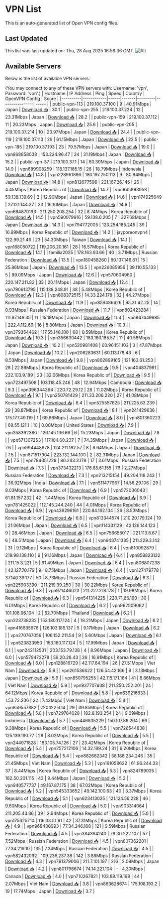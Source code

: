 # VPN List

This is an auto-generated list of Open VPN config files.

## Last Updated

This list was last updated on: Thu, 28 Aug 2025 16:58:36 GMT.
![Alt](https://repobeats.axiom.co/api/embed/186b98318ef1479477931607c1ad7d823f12451f.svg "Repobeats analytics image")

## Available Servers

Below is the list of available VPN servers:

(You may connect to any of these VPN servers with: Username: 'vpn', Password: 'vpn'.)
| Hostname | IP Address | Ping | Speed | Country | OpenVPN Config | Score |
|----------|------------|------|-------|---------|----------------| ----- |
| public-vpn-113 | 219.100.37.100 | 9 | 40.91Mbps | Japan | [Download 📥](./configs/server_0_JP.ovpn) | 30.1 |
| public-vpn-255 | 219.100.37.224 | 12 | 23.31Mbps | Japan | [Download 📥](./configs/server_1_JP.ovpn) | 28.2 |
| public-vpn-159 | 219.100.37.112 | 11 | 20.23Mbps | Japan | [Download 📥](./configs/server_2_JP.ovpn) | 25.6 |
| public-vpn-205 | 219.100.37.214 | 10 | 23.97Mbps | Japan | [Download 📥](./configs/server_3_JP.ovpn) | 24.4 |
| public-vpn-119 | 219.100.37.113 | 29 | 61.15Mbps | Japan | [Download 📥](./configs/server_4_JP.ovpn) | 22.5 |
| public-vpn-185 | 219.100.37.193 | 23 | 79.57Mbps | Japan | [Download 📥](./configs/server_5_JP.ovpn) | 19.0 |
| vpn868858038 | 153.224.96.47 | 24 | 31.19Mbps | Japan | [Download 📥](./configs/server_6_JP.ovpn) | 15.2 |
| public-vpn-37 | 219.100.37.1 | 14 | 60.39Mbps | Japan | [Download 📥](./configs/server_7_JP.ovpn) | 14.9 |
| vpn689908259 | 118.137.165.15 | 26 | 18.79Mbps | Indonesia | [Download 📥](./configs/server_8_ID.ovpn) | 14.8 |
| vpn228961896 | 180.197.250.113 | 9 | 80.94Mbps | Japan | [Download 📥](./configs/server_9_JP.ovpn) | 14.8 |
| vpn812677596 | 221.167.26.145 | 26 | 4.45Mbps | Korea Republic of | [Download 📥](./configs/server_10_KR.ovpn) | 14.7 |
| vpn945893058 | 59.138.139.69 | 2 | 12.90Mbps | Japan | [Download 📥](./configs/server_11_JP.ovpn) | 14.6 |
| vpn174925649 | 27.121.144.27 | 33 | 16.10Mbps | Japan | [Download 📥](./configs/server_12_JP.ovpn) | 14.6 |
| vpn684870193 | 211.250.208.254 | 32 | 8.74Mbps | Korea Republic of | [Download 📥](./configs/server_13_KR.ovpn) | 14.5 |
| vpn590079916 | 59.138.6.205 | 7 | 327.68Mbps | Japan | [Download 📥](./configs/server_14_JP.ovpn) | 14.3 |
| vpn794772005 | 123.254.185.245 | 39 | 16.99Mbps | Korea Republic of | [Download 📥](./configs/server_15_KR.ovpn) | 14.2 |
| jayporeonvpn4 | 122.99.21.46 | 23 | 54.30Mbps | Taiwan | [Download 📥](./configs/server_16_TW.ovpn) | 14.1 |
| vpn168050722 | 119.206.20.161 | 28 | 16.57Mbps | Korea Republic of | [Download 📥](./configs/server_17_KR.ovpn) | 14.1 |
| familia2025 | 178.163.93.66 | 40 | 3.71Mbps | Russian Federation | [Download 📥](./configs/server_18_RU.ovpn) | 13.5 |
| vpn180458260 | 60.137.146.81 | 15 | 25.86Mbps | Japan | [Download 📥](./configs/server_19_JP.ovpn) | 13.5 |
| vpn226085959 | 39.110.55.133 | 5 | 89.09Mbps | Japan | [Download 📥](./configs/server_20_JP.ovpn) | 12.6 |
| vpn570604960 | 220.147.211.82 | 33 | 20.11Mbps | Japan | [Download 📥](./configs/server_21_JP.ovpn) | 12.4 |
| vpn790613795 | 115.138.248.91 | 38 | 5.48Mbps | Korea Republic of | [Download 📥](./configs/server_22_KR.ovpn) | 12.3 |
| vpn608372515 | 14.33.224.178 | 32 | 44.27Mbps | Korea Republic of | [Download 📥](./configs/server_23_KR.ovpn) | 11.9 |
| vpn859486626 | 95.31.42.25 | 14 | 0.93Mbps | Russian Federation | [Download 📥](./configs/server_24_RU.ovpn) | 11.7 |
| vpn802423284 | 111.97.148.35 | 11 | 15.19Mbps | Japan | [Download 📥](./configs/server_25_JP.ovpn) | 11.4 |
| vpn847449985 | 222.4.112.69 | 16 | 8.80Mbps | Japan | [Download 📥](./configs/server_26_JP.ovpn) | 10.3 |
| vpn379354462 | 117.55.148.180 | 68 | 0.59Mbps | Korea Republic of | [Download 📥](./configs/server_27_KR.ovpn) | 10.3 |
| vpn356630442 | 183.180.185.57 | 11 | 40.58Mbps | Japan | [Download 📥](./configs/server_28_JP.ovpn) | 10.2 |
| vpn520981408 | 60.96.151.103 | 3 | 47.87Mbps | Japan | [Download 📥](./configs/server_29_JP.ovpn) | 10.2 |
| vpn206283631 | 60.113.178.43 | 6 | 8.53Mbps | Japan | [Download 📥](./configs/server_30_JP.ovpn) | 9.8 |
| vpn862899165 | 121.163.61.253 | 28 | 22.88Mbps | Korea Republic of | [Download 📥](./configs/server_31_KR.ovpn) | 9.5 |
| vpn404837981 | 222.103.9.189 | 23 | 32.06Mbps | Korea Republic of | [Download 📥](./configs/server_32_KR.ovpn) | 9.5 |
| vpn723497508 | 103.118.45.246 | 48 | 12.94Mbps | Cambodia | [Download 📥](./configs/server_33_KH.ovpn) | 9.3 |
| vpn396344364 | 220.72.29.12 | 28 | 11.02Mbps | Korea Republic of | [Download 📥](./configs/server_34_KR.ovpn) | 9.1 |
| vpn250781429 | 211.33.206.220 | 27 | 41.08Mbps | Korea Republic of | [Download 📥](./configs/server_35_KR.ovpn) | 8.4 |
| vpn525557625 | 211.225.63.239 | 29 | 38.87Mbps | Korea Republic of | [Download 📥](./configs/server_36_KR.ovpn) | 8.1 |
| vpn241429636 | 175.177.49.119 | 1 | 69.86Mbps | Japan | [Download 📥](./configs/server_37_JP.ovpn) | 8.0 |
| vpn801360223 | 69.55.121.1 | 10 | 0.00Mbps | United States | [Download 📥](./configs/server_38_US.ovpn) | 7.9 |
| vpn358392380 | 126.145.136.66 | 6 | 15.23Mbps | Japan | [Download 📥](./configs/server_39_JP.ovpn) | 7.8 |
| vpn571367253 | 117.104.60.237 | 7 | 74.35Mbps | Japan | [Download 📥](./configs/server_40_JP.ovpn) | 7.6 |
| vpn994448878 | 124.211.192.57 | 8 | 8.64Mbps | Japan | [Download 📥](./configs/server_41_JP.ovpn) | 7.5 |
| vpn871517904 | 223.132.144.100 | 2 | 82.31Mbps | Japan | [Download 📥](./configs/server_42_JP.ovpn) | 7.5 |
| vpn784351229 | 80.243.3.178 | 17 | 3.61Mbps | Russian Federation | [Download 📥](./configs/server_43_RU.ovpn) | 7.3 |
| vpn373432213 | 176.65.61.155 | 76 | 2.27Mbps | Russian Federation | [Download 📥](./configs/server_44_RU.ovpn) | 7.3 |
| vpn213215154 | 49.204.118.243 | 1 | 36.92Mbps | India | [Download 📥](./configs/server_45_IN.ovpn) | 7.1 |
| vpn511477967 | 14.56.29.106 | 29 | 8.03Mbps | Korea Republic of | [Download 📥](./configs/server_46_KR.ovpn) | 6.9 |
| vpn572036043 | 61.81.157.232 | 42 | 1.44Mbps | Korea Republic of | [Download 📥](./configs/server_47_KR.ovpn) | 6.9 |
| vpn781425022 | 112.145.244.240 | 44 | 4.01Mbps | Korea Republic of | [Download 📥](./configs/server_48_KR.ovpn) | 6.9 |
| vpn439296161 | 220.84.162.134 | 26 | 8.53Mbps | Korea Republic of | [Download 📥](./configs/server_49_KR.ovpn) | 6.8 |
| vpn813344574 | 210.20.179.124 | 19 | 21.06Mbps | Japan | [Download 📥](./configs/server_50_JP.ovpn) | 6.5 |
| vpn114331129 | 42.126.144.123 | 9 | 28.46Mbps | Japan | [Download 📥](./configs/server_51_JP.ovpn) | 6.5 |
| vpn756655017 | 221.113.8.67 | 6 | 48.51Mbps | Japan | [Download 📥](./configs/server_52_JP.ovpn) | 6.4 |
| vpn948741335 | 211.229.3.142 | 31 | 9.12Mbps | Korea Republic of | [Download 📥](./configs/server_53_KR.ovpn) | 6.4 |
| vpn810092879 | 219.98.138.110 | 9 | 91.16Mbps | Japan | [Download 📥](./configs/server_54_JP.ovpn) | 6.4 |
| vpn858823132 | 211.15.3.221 | 5 | 91.49Mbps | Japan | [Download 📥](./configs/server_55_JP.ovpn) | 6.4 |
| vpn806807238 | 42.127.70.179 | 9 | 8.75Mbps | Japan | [Download 📥](./configs/server_56_JP.ovpn) | 6.4 |
| vpn127479778 | 37.140.39.177 | 50 | 8.73Mbps | Russian Federation | [Download 📥](./configs/server_57_RU.ovpn) | 6.3 |
| vpn225903390 | 211.219.39.250 | 30 | 30.22Mbps | Korea Republic of | [Download 📥](./configs/server_58_KR.ovpn) | 6.3 |
| vpn971446023 | 211.227.218.178 | 1 | 19.98Mbps | Korea Republic of | [Download 📥](./configs/server_59_KR.ovpn) | 6.3 |
| vpn541314225 | 220.71.66.190 | 30 | 6.01Mbps | Korea Republic of | [Download 📥](./configs/server_60_KR.ovpn) | 6.2 |
| vpn962509062 | 101.108.96.104 | 2 | 52.70Mbps | Thailand | [Download 📥](./configs/server_61_TH.ovpn) | 6.2 |
| vpn323738232 | 153.180.117.124 | 4 | 18.21Mbps | Japan | [Download 📥](./configs/server_62_JP.ovpn) | 6.2 |
| vpn416685676 | 126.103.185.137 | 5 | 9.17Mbps | Japan | [Download 📥](./configs/server_63_JP.ovpn) | 6.2 |
| vpn270767059 | 106.152.211.54 | 9 | 5.60Mbps | Japan | [Download 📥](./configs/server_64_JP.ovpn) | 6.1 |
| vpn523823950 | 153.180.117.124 | 5 | 17.99Mbps | Japan | [Download 📥](./configs/server_65_JP.ovpn) | 6.1 |
| vpn242112531 | 203.153.79.138 | 4 | 8.96Mbps | Japan | [Download 📥](./configs/server_66_JP.ovpn) | 6.0 |
| vpn579472278 | 59.20.28.43 | 26 | 16.91Mbps | Korea Republic of | [Download 📥](./configs/server_67_KR.ovpn) | 6.0 |
| vpn128816729 | 42.117.64.194 | 26 | 27.51Mbps | Viet Nam | [Download 📥](./configs/server_68_VN.ovpn) | 5.9 |
| vpn261536622 | 126.54.42.166 | 9 | 3.13Mbps | Japan | [Download 📥](./configs/server_69_JP.ovpn) | 5.9 |
| vpn850795255 | 42.115.171.164 | 41 | 8.86Mbps | Viet Nam | [Download 📥](./configs/server_70_VN.ovpn) | 5.9 |
| vpn937707938 | 211.250.252.201 | 24 | 64.12Mbps | Korea Republic of | [Download 📥](./configs/server_71_KR.ovpn) | 5.8 |
| vpn639216833 | 1.53.72.236 | 22 | 7.43Mbps | Viet Nam | [Download 📥](./configs/server_72_VN.ovpn) | 5.8 |
| vpn859557382 | 220.122.6.14 | 29 | 39.85Mbps | Korea Republic of | [Download 📥](./configs/server_73_KR.ovpn) | 5.8 |
| vpn729764028 | 182.8.193.254 | 24 | 9.09Mbps | Indonesia | [Download 📥](./configs/server_74_ID.ovpn) | 5.7 |
| vpn446835229 | 150.107.86.204 | 66 | 9.38Mbps | Korea Republic of | [Download 📥](./configs/server_75_KR.ovpn) | 5.5 |
| vpn726544838 | 125.139.180.77 | 29 | 8.02Mbps | Korea Republic of | [Download 📥](./configs/server_76_KR.ovpn) | 5.5 |
| vpn244971828 | 183.105.74.126 | 27 | 23.42Mbps | Korea Republic of | [Download 📥](./configs/server_77_KR.ovpn) | 5.4 |
| vpn257212106 | 14.32.199.24 | 31 | 9.20Mbps | Korea Republic of | [Download 📥](./configs/server_78_KR.ovpn) | 5.4 |
| vpn882682342 | 58.186.234.246 | 35 | 21.45Mbps | Viet Nam | [Download 📥](./configs/server_79_VN.ovpn) | 5.3 |
| vpn161058622 | 61.96.244.33 | 37 | 8.44Mbps | Korea Republic of | [Download 📥](./configs/server_80_KR.ovpn) | 5.3 |
| vpn824789035 | 182.50.201.115 | 43 | 9.44Mbps | Japan | [Download 📥](./configs/server_81_JP.ovpn) | 5.2 |
| vpn940577737 | 49.167.87.175 | 38 | 67.02Mbps | Korea Republic of | [Download 📥](./configs/server_82_KR.ovpn) | 5.2 |
| vpn545333652 | 49.142.100.63 | 40 | 3.37Mbps | Korea Republic of | [Download 📥](./configs/server_83_KR.ovpn) | 5.1 |
| vpn623413025 | 121.124.56.228 | 46 | 9.60Mbps | Korea Republic of | [Download 📥](./configs/server_84_KR.ovpn) | 5.0 |
| vpn903314064 | 211.205.43.86 | 39 | 2.94Mbps | Korea Republic of | [Download 📥](./configs/server_85_KR.ovpn) | 5.0 |
| vpn175625710 | 116.33.51.91 | 42 | 37.31Mbps | Korea Republic of | [Download 📥](./configs/server_86_KR.ovpn) | 4.9 |
| vpn968480993 | 77.34.246.108 | 121 | 9.59Mbps | Russian Federation | [Download 📥](./configs/server_87_RU.ovpn) | 4.5 |
| vpn384364240 | 78.30.222.107 | 57 | 7.52Mbps | Russian Federation | [Download 📥](./configs/server_88_RU.ovpn) | 4.5 |
| vpn807362201 | 77.34.219.10 | 135 | 7.34Mbps | Russian Federation | [Download 📥](./configs/server_89_RU.ovpn) | 4.5 |
| vpn582432092 | 109.236.237.38 | 142 | 3.88Mbps | Russian Federation | [Download 📥](./configs/server_90_RU.ovpn) | 4.3 |
| vpn791379006 | 211.7.101.197 | 216 | 2.08Mbps | Japan | [Download 📥](./configs/server_91_JP.ovpn) | 4.2 |
| vpn801796674 | 74.14.221.104 | - | 4.30Mbps | Canada | [Download 📥](./configs/server_92_CA.ovpn) | 4.0 |
| vpn710267821 | 103.88.119.198 | 44 | 2.07Mbps | Viet Nam | [Download 📥](./configs/server_93_VN.ovpn) | 3.8 |
| vpn863628674 | 175.108.193.2 | 19 | 17.74Mbps | Japan | [Download 📥](./configs/server_94_JP.ovpn) | 3.7 |
